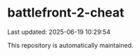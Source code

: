 # battlefront-2-cheat

Last updated: 2025-06-19 10:29:54

This repository is automatically maintained.
